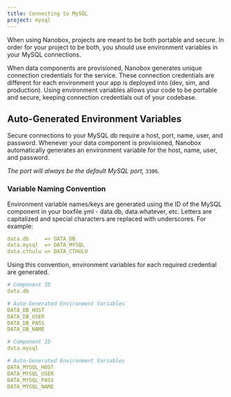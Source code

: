 ```yaml
---
title: Connecting to MySQL
project: mysql
---
```


When using Nanobox, projects are meant to be both portable and secure. In order for your project to be both, you should use environment variables in your MySQL connections.

When data components are provisioned, Nanobox generates unique connection credentials for the service. These connection credentials are different for each environment your app is deployed into (dev, sim, and production). Using environment variables allows your code to be portable and secure, keeping connection credentials out of your codebase.

## Auto-Generated Environment Variables
Secure connections to your MySQL db require a host, port, name, user, and password. Whenever your data component is provisioned, Nanobox automatically generates an environment variable for the host, name, user, and password.

*The port will always be the default MySQL port,* `3306`.

### Variable Naming Convention
Environment variable names/keys are generated using the ID of the MySQL component in your boxfile.yml - data.db, data.whatever, etc. Letters are capitalized and special characters are replaced with underscores. For example:

```yaml
data.db     => DATA_DB
data.mysql  => DATA_MYSQL
data.cthulu => DATA_CTHULU
```

Using this convention, environment variables for each required credential are generated.

```yaml
# Component ID
data.db

# Auto-Generated Environment Variables
DATA_DB_HOST
DATA_DB_USER
DATA_DB_PASS
DATA_DB_NAME
```
```yaml
# Component ID
data.mysql

# Auto-Generated Environment Variables
DATA_MYSQL_HOST
DATA_MYSQL_USER
DATA_MYSQL_PASS
DATA_MYSQL_NAME
```

